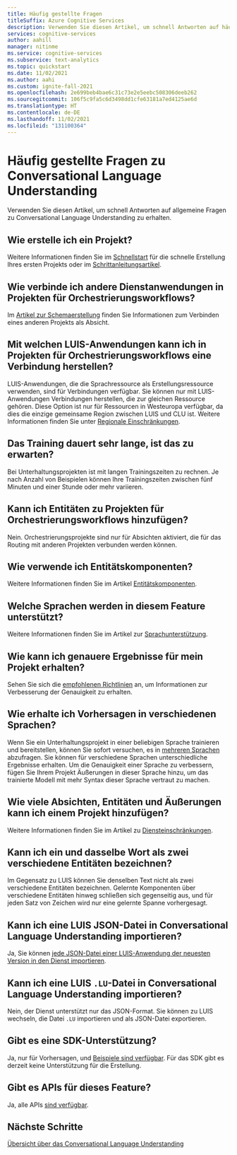 ```yaml
---
title: Häufig gestellte Fragen
titleSuffix: Azure Cognitive Services
description: Verwenden Sie diesen Artikel, um schnell Antworten auf häufig gestellte Fragen zu Conversational Language Understanding zu erhalten.
services: cognitive-services
author: aahill
manager: nitinme
ms.service: cognitive-services
ms.subservice: text-analytics
ms.topic: quickstart
ms.date: 11/02/2021
ms.author: aahi
ms.custom: ignite-fall-2021
ms.openlocfilehash: 2e699beb4bae6c31c73e2e5eebc508306deeb262
ms.sourcegitcommit: 106f5c9fa5c6d3498dd1cfe63181a7ed4125ae6d
ms.translationtype: HT
ms.contentlocale: de-DE
ms.lasthandoff: 11/02/2021
ms.locfileid: "131100364"
---
```

# <a name="frequently-asked-questions-for-conversational-language-understanding"></a>Häufig gestellte Fragen zu Conversational Language Understanding

Verwenden Sie diesen Artikel, um schnell Antworten auf allgemeine Fragen zu Conversational Language Understanding zu erhalten.

## <a name="how-do-i-create-a-project"></a>Wie erstelle ich ein Projekt?

Weitere Informationen finden Sie im [Schnellstart](./quickstart.md) für die schnelle Erstellung Ihres ersten Projekts oder im [Schrittanleitungsartikel](./how-to/create-project.md). 

## <a name="how-do-i-connect-other-service-applications-in-orchestration-workflow-projects"></a>Wie verbinde ich andere Dienstanwendungen in Projekten für Orchestrierungsworkflows?

Im [Artikel zur Schemaerstellung](./how-to/build-schema.md#build-project-schema-for-orchestration-workflow-projects) finden Sie Informationen zum Verbinden eines anderen Projekts als Absicht.

## <a name="which-luis-applications-can-i-connect-to-in-orchestration-workflow-projects"></a>Mit welchen LUIS-Anwendungen kann ich in Projekten für Orchestrierungsworkflows eine Verbindung herstellen?

LUIS-Anwendungen, die die Sprachressource als Erstellungsressource verwenden, sind für Verbindungen verfügbar. Sie können nur mit LUIS-Anwendungen Verbindungen herstellen, die zur gleichen Ressource gehören. Diese Option ist nur für Ressourcen in Westeuropa verfügbar, da dies die einzige gemeinsame Region zwischen LUIS und CLU ist. Weitere Informationen finden Sie unter [Regionale Einschränkungen](./service-limits.md#region-limits). 

## <a name="training-is-taking-a-long-time-is-this-expected"></a>Das Training dauert sehr lange, ist das zu erwarten?

Bei Unterhaltungsprojekten ist mit langen Trainingszeiten zu rechnen. Je nach Anzahl von Beispielen können Ihre Trainingszeiten zwischen fünf Minuten und einer Stunde oder mehr variieren. 

## <a name="can-i-add-entities-to-orchestration-workflow-projects"></a>Kann ich Entitäten zu Projekten für Orchestrierungsworkflows hinzufügen?

Nein. Orchestrierungsprojekte sind nur für Absichten aktiviert, die für das Routing mit anderen Projekten verbunden werden können. 

## <a name="how-do-i-use-entity-components"></a>Wie verwende ich Entitätskomponenten?

Weitere Informationen finden Sie im Artikel [Entitätskomponenten](./concepts/entity-components.md).

## <a name="which-languages-are-supported-in-this-feature"></a>Welche Sprachen werden in diesem Feature unterstützt?

Weitere Informationen finden Sie im Artikel zur [Sprachunterstützung](./language-support.md).

## <a name="how-do-i-get-more-accurate-results-for-my-project"></a>Wie kann ich genauere Ergebnisse für mein Projekt erhalten?

Sehen Sie sich die [empfohlenen Richtlinien](./how-to/build-schema.md#guidelines-and-recommendations) an, um Informationen zur Verbesserung der Genauigkeit zu erhalten.

## <a name="how-do-i-get-predictions-in-different-languages"></a>Wie erhalte ich Vorhersagen in verschiedenen Sprachen?

Wenn Sie ein Unterhaltungsprojekt in einer beliebigen Sprache trainieren und bereitstellen, können Sie sofort versuchen, es in [mehreren Sprachen](./concepts/multiple-languages.md) abzufragen. Sie können für verschiedene Sprachen unterschiedliche Ergebnisse erhalten. Um die Genauigkeit einer Sprache zu verbessern, fügen Sie Ihrem Projekt Äußerungen in dieser Sprache hinzu, um das trainierte Modell mit mehr Syntax dieser Sprache vertraut zu machen.

## <a name="how-many-intents-entities-utterances-can-i-add-to-a-project"></a>Wie viele Absichten, Entitäten und Äußerungen kann ich einem Projekt hinzufügen?

Weitere Informationen finden Sie im Artikel zu [Diensteinschränkungen](./service-limits.md). 

## <a name="can-i-label-the-same-word-as-2-different-entities"></a>Kann ich ein und dasselbe Wort als zwei verschiedene Entitäten bezeichnen?

Im Gegensatz zu LUIS können Sie denselben Text nicht als zwei verschiedene Entitäten bezeichnen. Gelernte Komponenten über verschiedene Entitäten hinweg schließen sich gegenseitig aus, und für jeden Satz von Zeichen wird nur eine gelernte Spanne vorhergesagt.

## <a name="can-i-import-a-luis-json-file-into-conversational-language-understanding"></a>Kann ich eine LUIS JSON-Datei in Conversational Language Understanding importieren?

Ja, Sie können [jede JSON-Datei einer LUIS-Anwendung der neuesten Version in den Dienst importieren](./concepts/backwards-compatibility.md).

## <a name="can-i-import-a-luis-lu-file-into-conversational-language-understanding"></a>Kann ich eine LUIS `.LU`-Datei in Conversational Language Understanding importieren?

Nein, der Dienst unterstützt nur das JSON-Format. Sie können zu LUIS wechseln, die Datei `.LU` importieren und als JSON-Datei exportieren. 

## <a name="is-there-any-sdk-support"></a>Gibt es eine SDK-Unterstützung?

Ja, nur für Vorhersagen, und [Beispiele sind verfügbar](https://aka.ms/cluSampleCode). Für das SDK gibt es derzeit keine Unterstützung für die Erstellung.

## <a name="are-there-apis-for-this-feature"></a>Gibt es APIs für dieses Feature?

Ja, alle APIs [sind verfügbar](https://aka.ms/clu-apis).

## <a name="next-steps"></a>Nächste Schritte

[Übersicht über das Conversational Language Understanding](overview.md)
